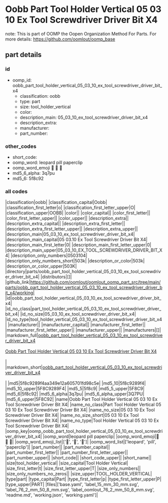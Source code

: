 # Oobb Part Tool Holder Vertical 05 03 10 Ex Tool Screwdriver Driver Bit X4  

note: This is part of OOMP the Oopen Organization Method For Parts. For more details: https://github.com/oomlout/oomp_base

##  part details





### id
* oomp_id: oobb_part_tool_holder_vertical_05_03_10_ex_tool_screwdriver_driver_bit_x4
  * classification: oobb
  * type: part
  * size: tool_holder_vertical
  * color: 
  * description_main: 05_03_10_ex_tool_screwdriver_driver_bit_x4
  * description_extra: 
  * manufacturer: 
  * part_number: 

### other_codes
* short_code: 
* oomp_word: leopard pill paperclip
* oomp_word_emoji :leopard: :pill: :paperclip:
* md5_6_alpha: 3q7pu
* md5_6: 5f8c92

### all codes 
|classification|oobb|
|classification_capital|Oobb|
|classification_first_letter|o|
|classification_first_letter_upper|O|
|classification_upper|OOBB|
|color||
|color_capital||
|color_first_letter||
|color_first_letter_upper||
|color_upper||
|description_extra||
|description_extra_capital||
|description_extra_first_letter||
|description_extra_first_letter_upper||
|description_extra_upper||
|description_main|05_03_10_ex_tool_screwdriver_driver_bit_x4|
|description_main_capital|05 03.10 Ex Tool Screwdriver Driver Bit X4|
|description_main_first_letter|0|
|description_main_first_letter_upper|0|
|description_main_upper|05_03_10_EX_TOOL_SCREWDRIVER_DRIVER_BIT_X4|
|description_only_numbers|0503104|
|description_only_numbers_short|503k|
|description_or_color|503k|
|description_or_color_upper|503K|
|directory|parts/oobb_part_tool_holder_vertical_05_03_10_ex_tool_screwdriver_driver_bit_x4|
|distributors|[]|
|github_link|https://github.com/oomlout/oomlout_oomp_part_src/tree/main/parts/oobb_part_tool_holder_vertical_05_03_10_ex_tool_screwdriver_driver_bit_x4/working|
|id|oobb_part_tool_holder_vertical_05_03_10_ex_tool_screwdriver_driver_bit_x4|
|id_no_class|part_tool_holder_vertical_05_03_10_ex_tool_screwdriver_driver_bit_x4|
|id_no_size|05_03_10_ex_tool_screwdriver_driver_bit_x4|
|id_no_type|tool_holder_vertical_05_03_10_ex_tool_screwdriver_driver_bit_x4|
|manufacturer||
|manufacturer_capital||
|manufacturer_first_letter||
|manufacturer_first_letter_upper||
|manufacturer_upper||
|manufacturers|[]|
|markdown_full|[oobb_part_tool_holder_vertical_05_03_10_ex_tool_screwdriver_driver_bit_x4](https://github.com/oomlout/oomlout_oomp_part_src/tree/main/parts/oobb_part_tool_holder_vertical_05_03_10_ex_tool_screwdriver_driver_bit_x4/working)<br>[](https://github.com/oomlout/oomlout_oomp_part_src/tree/main/parts/oobb_part_tool_holder_vertical_05_03_10_ex_tool_screwdriver_driver_bit_x4/working)<br>[Oobb Part Tool Holder Vertical 05 03 10 Ex Tool Screwdriver Driver Bit X4](https://github.com/oomlout/oomlout_oomp_part_src/tree/main/parts/oobb_part_tool_holder_vertical_05_03_10_ex_tool_screwdriver_driver_bit_x4/working)<br><br>|
|markdown_short|[oobb_part_tool_holder_vertical_05_03_10_ex_tool_screwdriver_driver_bit_x4](https://github.com/oomlout/oomlout_oomp_part_src/tree/main/parts/oobb_part_tool_holder_vertical_05_03_10_ex_tool_screwdriver_driver_bit_x4/working)<br><br>|
|md5|5f8c9289f4aa349e12a605701fd98c5e|
|md5_10|5f8c9289f4|
|md5_10_upper|5F8C9289F4|
|md5_5|5f8c9|
|md5_5_upper|5F8C9|
|md5_6|5f8c92|
|md5_6_alpha|3q7pu|
|md5_6_alpha_upper|3Q7PU|
|md5_6_upper|5F8C92|
|name|Oobb Part Tool Holder Vertical 05 03 10 Ex Tool Screwdriver Driver Bit X4|
|name_no_class|Part Tool Holder Vertical 05 03 10 Ex Tool Screwdriver Driver Bit X4|
|name_no_size|05 03 10 Ex Tool Screwdriver Driver Bit X4|
|name_no_size_short|05 03 10 Ex Tool Screwdriver Driver Bit X4|
|name_no_type|Tool Holder Vertical 05 03 10 Ex Tool Screwdriver Driver Bit X4|
|oomp_key|oomp_oobb_part_tool_holder_vertical_05_03_10_ex_tool_screwdriver_driver_bit_x4|
|oomp_word|leopard pill paperclip|
|oomp_word_emoji|:leopard: :pill: :paperclip:|
|oomp_word_emoji_list|[':leopard:', ':pill:', ':paperclip:']|
|oomp_word_list|['leopard', 'pill', 'paperclip']|
|part_number||
|part_number_capital||
|part_number_first_letter||
|part_number_first_letter_upper||
|part_number_upper||
|short_code||
|short_code_upper||
|short_name||
|size|tool_holder_vertical|
|size_capital|Tool Holder Vertical|
|size_first_letter|t|
|size_first_letter_upper|T|
|size_only_numbers||
|size_only_numbers_no_zeros||
|size_upper|TOOL_HOLDER_VERTICAL|
|type|part|
|type_capital|Part|
|type_first_letter|p|
|type_first_letter_upper|P|
|type_upper|PART|
|files|['base.yaml', 'label_15_mm_30_mm.svg', 'label_76_2_mm_50_8_mm.svg', 'label_oomlout_76_2_mm_50_8_mm.svg', 'readme.md', 'working.json', 'working.yaml']|
